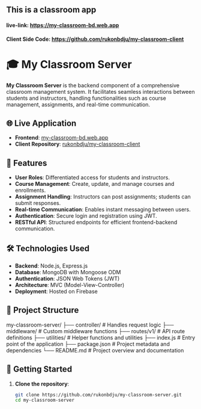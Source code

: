 ## This is a classroom app

#### live-link: https://my-classroom-bd.web.app

#### Client Side Code: https://github.com/rukonbdju/my-classroom-client

# 🎓 My Classroom Server

**My Classroom Server** is the backend component of a comprehensive classroom management system. It facilitates seamless interactions between students and instructors, handling functionalities such as course management, assignments, and real-time communication.

## 🌐 Live Application

- **Frontend**: [my-classroom-bd.web.app](https://my-classroom-bd.web.app)
- **Client Repository**: [rukonbdju/my-classroom-client](https://github.com/rukonbdju/my-classroom-client)

## 🚀 Features

- **User Roles**: Differentiated access for students and instructors.
- **Course Management**: Create, update, and manage courses and enrollments.
- **Assignment Handling**: Instructors can post assignments; students can submit responses.
- **Real-time Communication**: Enables instant messaging between users.
- **Authentication**: Secure login and registration using JWT.
- **RESTful API**: Structured endpoints for efficient frontend-backend communication.

## 🛠️ Technologies Used

- **Backend**: Node.js, Express.js
- **Database**: MongoDB with Mongoose ODM
- **Authentication**: JSON Web Tokens (JWT)
- **Architecture**: MVC (Model-View-Controller)
- **Deployment**: Hosted on Firebase

## 📁 Project Structure

my-classroom-server/
├── controller/ # Handles request logic
├── middleware/ # Custom middleware functions
├── routes/v1/ # API route definitions
├── utilities/ # Helper functions and utilities
├── index.js # Entry point of the application
├── package.json # Project metadata and dependencies
└── README.md # Project overview and documentation

## 🧪 Getting Started

1. **Clone the repository**:
   ```bash
   git clone https://github.com/rukonbdju/my-classroom-server.git
   cd my-classroom-server
